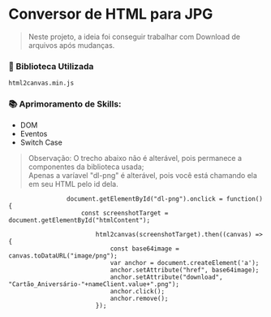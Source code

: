 # Conversor de HTML para JPG

> Neste projeto, a ideia foi conseguir trabalhar com Download de arquivos após mudanças.

### :hammer: Biblioteca Utilizada

```
html2canvas.min.js
```


### :books: Aprimoramento de Skills:
<ul>
<li> DOM </li>
<li> Eventos </li>
<li> Switch Case </li>
</ul>

> Observação: O trecho abaixo não é alterável, pois permanece a componentes da biblioteca usada; <br>
> Apenas a varíavel "dl-png" é alterável, pois você está chamando ela em seu HTML pelo id dela.
```
                document.getElementById("dl-png").onclick = function(){ 
                    const screenshotTarget = document.getElementById("htmlContent");

                        html2canvas(screenshotTarget).then((canvas) => {
                            const base64image = canvas.toDataURL("image/png");
                            var anchor = document.createElement('a');
                            anchor.setAttribute("href", base64image);
                            anchor.setAttribute("download", "Cartão_Aniversário-"+nameClient.value+".png");
                            anchor.click();
                            anchor.remove();
                        });
```
